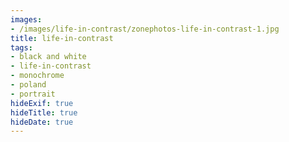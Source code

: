 ```yaml
---
images:
- /images/life-in-contrast/zonephotos-life-in-contrast-1.jpg
title: life-in-contrast
tags:
- black and white
- life-in-contrast
- monochrome
- poland
- portrait
hideExif: true
hideTitle: true
hideDate: true
---
```

